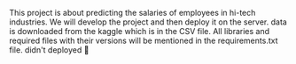 This project is about predicting the salaries of employees in hi-tech industries. We will develop the project and then deploy it on the server.
data is downloaded from the kaggle  which is in the CSV file.
All libraries and required files with their versions will be mentioned in the requirements.txt file.
didn't deployed 🙁

